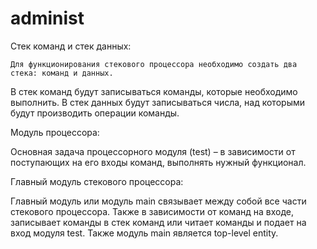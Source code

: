 # administ
  Стек команд и стек данных:
  
	Для функционирования стекового процессора необходимо создать два стека: команд и данных. 
  В стек команд будут записываться команды, которые необходимо выполнить.
  В стек данных будут записываться числа, над которыми будут производить операции команды.
  
  Модуль процессора:
  
  Основная задача процессорного модуля (test) – в зависимости от поступающих на его входы команд, 
  выполнять нужный функционал.

  Главный модуль стекового процессора:
  
  Главный модуль или модуль main связывает между собой все части стекового процессора. 
  Также в зависимости от команд на входе, записывает команды в стек команд или читает команды и подает на вход модуля test. 
  Также модуль main является top-level entity.
